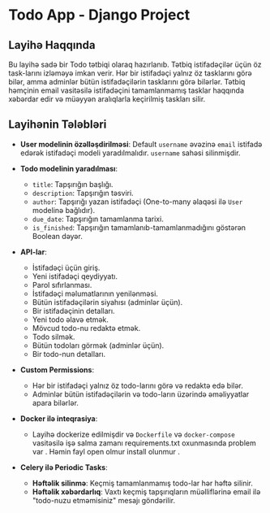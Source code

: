 # Todo App - Django Project

## Layihə Haqqında
Bu layihə sadə bir Todo tətbiqi olaraq hazırlanıb. Tətbiq istifadəçilər üçün öz task-larını izləməyə imkan verir. Hər bir istifadəçi yalnız öz tasklarını görə bilər, amma adminlər bütün istifadəçilərin tasklarını görə bilərlər. Tətbiq həmçinin email vasitəsilə istifadəçini tamamlanmamış tasklar haqqında xəbərdar edir və müəyyən aralıqlarla keçirilmiş taskları silir.

## Layihənin Tələbləri

- **User modelinin özəlləşdirilməsi**: Default `username` əvəzinə `email` istifadə edərək istifadəçi modeli yaradılmalıdır. `username` sahəsi silinmişdir.
  
- **Todo modelinin yaradılması**: 
  - `title`: Tapşırığın başlığı.
  - `description`: Tapşırığın təsviri.
  - `author`: Tapşırığı yazan istifadəçi (One-to-many əlaqəsi ilə `User` modelinə bağlıdır).
  - `due_date`: Tapşırığın tamamlanma tarixi.
  - `is_finished`: Tapşırığın tamamlanıb-tamamlanmadığını göstərən Boolean dəyər.

- **API-lar**:
  -  İstifadəçi üçün giriş.
  -  Yeni istifadəçi qeydiyyatı.
  - Parol sıfırlanması.
  - İstifadəçi məlumatlarının yenilənməsi.
  - Bütün istifadəçilərin siyahısı (adminlər üçün).
  -  Bir istifadəçinin detalları.
  -  Yeni todo əlavə etmək.
  -  Mövcud todo-nu redaktə etmək.
  -  Todo silmək.
  -  Bütün todoları görmək (adminlər üçün).
  -  Bir todo-nun detalları.

- **Custom Permissions**:
  - Hər bir istifadəçi yalnız öz todo-larını görə və redaktə edə bilər.
  - Adminlər bütün istifadəçilərin və todo-ların üzərində əməliyyatlar apara bilərlər.

- **Docker ilə inteqrasiya**: 
  - Layihə dockerize edilmişdir və `Dockerfile` və `docker-compose` vasitəsilə işə salma zamanı requirements.txt oxunmasında problem var . Həmin fayl open olmur install olunmur .

- **Celery ilə Periodic Tasks**:
  - **Həftəlik silinmə**: Keçmiş tamamlanmamış todo-lar hər həftə silinir.
  - **Həftəlik xəbərdarlıq**: Vaxtı keçmiş tapşırıqların müəlliflərinə email ilə "todo-nuzu etməmisiniz" mesajı göndərilir.

